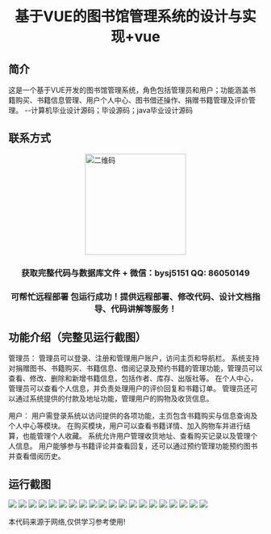 <p><h1 align="center">基于VUE的图书馆管理系统的设计与实现+vue</h1></p>

## 简介
这是一个基于VUE开发的图书馆管理系统，角色包括管理员和用户；功能涵盖书籍购买、书籍信息管理、用户个人中心、图书借还操作、捐赠书籍管理及评价管理。    --计算机毕业设计源码；毕设源码；java毕业设计源码


## 联系方式
<img src="https://bs-1329754181.cos.ap-shanghai.myqcloud.com/wx.jpg" alt="二维码" style="display: block; margin: 0 auto;" width="200px">
<p><h3 align="center">获取完整代码与数据库文件 + 微信：bysj5151 QQ: 86050149</h3></p>
<p><h3 align="center">可帮忙远程部署 包运行成功！提供远程部署、修改代码、设计文档指导、代码讲解等服务！</h3></p>

## 功能介绍（完整见运行截图）
管理员： 管理员可以登录、注册和管理用户账户，访问主页和导航栏。 系统支持对捐赠图书、书籍购买、书籍信息、借阅记录及预约书籍的管理功能，管理员可以查看、修改、删除和新增书籍信息，包括作者、库存、出版社等。 在个人中心，管理员可以查看个人信息，并负责处理用户的评价回复和书籍订单。 管理员还可以通过系统提供的付款及地址功能，管理用户的购物及收货信息。

用户： 用户需登录系统以访问提供的各项功能，主页包含书籍购买与信息查询及个人中心等模块。 在购买模块，用户可以查看书籍详情、加入购物车并进行结算，也能管理个人收藏。 系统允许用户管理收货地址、查看购买记录以及管理个人信息。 用户能够参与书籍评论并查看回复，还可以通过预约管理功能预约图书并查看借阅历史。


## 运行截图
![](https://bs-1329754181.cos.ap-shanghai.myqcloud.com/ssm/LibraryManagementSystem1/img/001.jpg)
![](https://bs-1329754181.cos.ap-shanghai.myqcloud.com/ssm/LibraryManagementSystem1/img/002.jpg)
![](https://bs-1329754181.cos.ap-shanghai.myqcloud.com/ssm/LibraryManagementSystem1/img/003.jpg)
![](https://bs-1329754181.cos.ap-shanghai.myqcloud.com/ssm/LibraryManagementSystem1/img/004.jpg)
![](https://bs-1329754181.cos.ap-shanghai.myqcloud.com/ssm/LibraryManagementSystem1/img/005.jpg)
![](https://bs-1329754181.cos.ap-shanghai.myqcloud.com/ssm/LibraryManagementSystem1/img/006.jpg)
![](https://bs-1329754181.cos.ap-shanghai.myqcloud.com/ssm/LibraryManagementSystem1/img/007.jpg)
![](https://bs-1329754181.cos.ap-shanghai.myqcloud.com/ssm/LibraryManagementSystem1/img/008.jpg)
![](https://bs-1329754181.cos.ap-shanghai.myqcloud.com/ssm/LibraryManagementSystem1/img/009.jpg)
![](https://bs-1329754181.cos.ap-shanghai.myqcloud.com/ssm/LibraryManagementSystem1/img/010.jpg)
![](https://bs-1329754181.cos.ap-shanghai.myqcloud.com/ssm/LibraryManagementSystem1/img/011.jpg)
![](https://bs-1329754181.cos.ap-shanghai.myqcloud.com/ssm/LibraryManagementSystem1/img/012.jpg)
![](https://bs-1329754181.cos.ap-shanghai.myqcloud.com/ssm/LibraryManagementSystem1/img/013.jpg)
![](https://bs-1329754181.cos.ap-shanghai.myqcloud.com/ssm/LibraryManagementSystem1/img/014.jpg)
![](https://bs-1329754181.cos.ap-shanghai.myqcloud.com/ssm/LibraryManagementSystem1/img/015.jpg)
![](https://bs-1329754181.cos.ap-shanghai.myqcloud.com/ssm/LibraryManagementSystem1/img/016.jpg)
![](https://bs-1329754181.cos.ap-shanghai.myqcloud.com/ssm/LibraryManagementSystem1/img/017.jpg)
![](https://bs-1329754181.cos.ap-shanghai.myqcloud.com/ssm/LibraryManagementSystem1/img/018.jpg)
![](https://bs-1329754181.cos.ap-shanghai.myqcloud.com/ssm/LibraryManagementSystem1/img/019.jpg)
![](https://bs-1329754181.cos.ap-shanghai.myqcloud.com/ssm/LibraryManagementSystem1/img/020.jpg)

<p>本代码来源于网络,仅供学习参考使用!</p>
